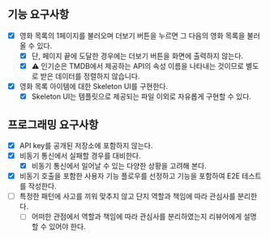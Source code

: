 ## 기능 요구사항

- [x] 영화 목록의 1페이지를 불러오며 더보기 버튼을 누르면 그 다음의 영화 목록을 불러 올 수 있다.
  - [x] 단, 페이지 끝에 도달한 경우에는 더보기 버튼을 화면에 출력하지 않는다.
  - [x] ⚠️ 인기순은 TMDB에서 제공하는 API의 속성 이름을 나타내는 것이므로 별도로 받은 데이터를 정렬하지 않습니다.
- [x] 영화 목록 아이템에 대한 Skeleton UI를 구현한다.
  - [x] Skeleton UI는 템플릿으로 제공되는 파일 이외로 자유롭게 구현할 수 있다.

## 프로그래밍 요구사항

- [x] API key를 공개된 저장소에 포함하지 않는다.
- [x] 비동기 통신에서 실패할 경우를 대비한다.
  - [x] 비동기 통신에서 일어날 수 있는 다양한 상황을 고려해 본다.
- [x] 비동기 호출을 포함한 사용자 기능 플로우를 선정하고 기능을 포함하여 E2E 테스트를 작성한다.
- [ ] 특정한 패턴에 사고를 끼워 맞추지 않고 단지 역할과 책임에 따라 관심사를 분리한다.
  - [ ] 어떠한 관점에서 역할과 책임에 따라 관심사를 분리하였는지 리뷰어에게 설명할 수 있어야 한다.
